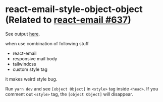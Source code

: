 # react-email-style-object-object (Related to [react-email #637](https://github.com/resendlabs/react-email/issues/637))

See output [here](https://ranolp.github.io/react-email-style-object-object/).

when use combination of following stuff

- react-email
- responsive mail body
- tailwindcss
- custom style tag

it makes weird style bug.

Run `yarn dev` and see `[object Object]` in `<style>` tag inside `<head>`.
If you comment out `<style>` tag, the `[object Object]` will disappear.
